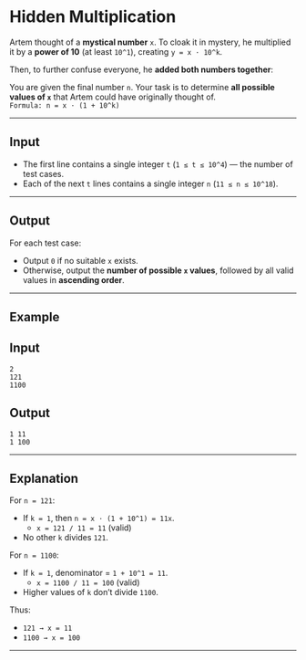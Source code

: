 #  Hidden Multiplication  

Artem thought of a **mystical number** `x`. To cloak it in mystery, he multiplied it by a **power of 10** (at least `10^1`), creating `y = x ⋅ 10^k`.  

Then, to further confuse everyone, he **added both numbers together**:  


You are given the final number `n`. Your task is to determine **all possible values of `x`** that Artem could have originally thought of.  
`Formula: n = x ⋅ (1 + 10^k)`

---

## Input  

- The first line contains a single integer `t` (`1 ≤ t ≤ 10^4`) — the number of test cases.  
- Each of the next `t` lines contains a single integer `n` (`11 ≤ n ≤ 10^18`).  

---

## Output  
For each test case:  
- Output `0` if no suitable `x` exists.  
- Otherwise, output the **number of possible `x` values**, followed by all valid values in **ascending order**.  

---

## Example  

**Input**  
---
```
2
121
1100
```
**Output**  
---
```
1 11
1 100
```
---
## Explanation  

For `n = 121`:  
- If `k = 1`, then `n = x ⋅ (1 + 10^1) = 11x`.  
  - `x = 121 / 11 = 11` (valid)  
- No other `k` divides `121`.  

For `n = 1100`:  
- If `k = 1`, denominator = `1 + 10^1 = 11`.  
  - `x = 1100 / 11 = 100` (valid)  
- Higher values of `k` don’t divide `1100`.  

Thus:  
- `121 → x = 11`  
- `1100 → x = 100`  

---
